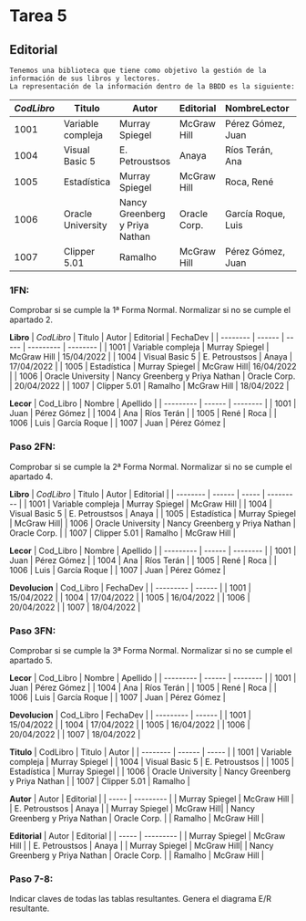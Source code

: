 # Tarea 5
## Editorial
    Tenemos una biblioteca que tiene como objetivo la gestión de la información de sus libros y lectores.
    La representación de la información dentro de la BBDD es la siguiente:
    
| *CodLibro* | Titulo | Autor | Editorial | NombreLector | FechaDev |
| -------- | ------ | ----- | --------- | ------------ | -------- |
| 1001 | Variable compleja | Murray Spiegel | McGraw Hill | Pérez Gómez, Juan | 15/04/2022 |
| 1004 | Visual Basic 5 | E. Petroustsos | Anaya | Ríos Terán, Ana | 17/04/2022 |
| 1005 | Estadística | Murray Spiegel | McGraw Hill | Roca, René | 17/04/2022 |
| 1006 | Oracle University | Nancy Greenberg y Priya Nathan | Oracle Corp. | García Roque, Luis | 17/04/2022 |
| 1007 | Clipper 5.01 | Ramalho | McGraw Hill | Pérez Gómez, Juan | 18/04/2022 |

### 1FN:
Comprobar si se cumple la 1ª Forma Normal.
Normalizar si no se cumple el apartado 2.

**Libro**
| *CodLibro* | Titulo | Autor | Editorial | FechaDev |
| -------- | ------ | ----- | --------- | -------- |
| 1001 | Variable compleja | Murray Spiegel | McGraw Hill | 15/04/2022 |
| 1004 | Visual Basic 5 | E. Petroustsos | Anaya | 17/04/2022 |
| 1005 | Estadística | Murray Spiegel | McGraw Hill| 16/04/2022 |
| 1006 | Oracle University | Nancy Greenberg y Priya Nathan | Oracle Corp. | 20/04/2022 |
| 1007 | Clipper 5.01 | Ramalho | McGraw Hill | 18/04/2022 |

**Lecor**
| Cod_Libro | Nombre | Apellido |
| --------- | ------ | -------- |
| 1001 | Juan | Pérez Gómez |
| 1004 | Ana  | Ríos Terán |
| 1005 | René | Roca |
| 1006 | Luis  | García Roque |
| 1007 | Juan | Pérez Gómez |

### Paso 2FN:
Comprobar si se cumple la 2ª Forma Normal.
Normalizar si no se cumple el apartado 4.

**Libro**
| *CodLibro* | Titulo | Autor | Editorial |
| -------- | ------ | ----- | --------- |
| 1001 | Variable compleja | Murray Spiegel | McGraw Hill |
| 1004 | Visual Basic 5 | E. Petroustsos | Anaya |
| 1005 | Estadística | Murray Spiegel | McGraw Hill|
| 1006 | Oracle University | Nancy Greenberg y Priya Nathan | Oracle Corp. |
| 1007 | Clipper 5.01 | Ramalho | McGraw Hill |

**Lecor**
| Cod_Libro | Nombre | Apellido |
| --------- | ------ | -------- |
| 1001 | Juan | Pérez Gómez |
| 1004 | Ana  | Ríos Terán |
| 1005 | René | Roca |
| 1006 | Luis  | García Roque |
| 1007 | Juan | Pérez Gómez |

**Devolucion**
| Cod_Libro | FechaDev |
| --------- | ------ |
| 1001 | 15/04/2022 |
| 1004 | 17/04/2022 |
| 1005 | 16/04/2022 |
| 1006 | 20/04/2022  |
| 1007 | 18/04/2022 |

### Paso 3FN:
Comprobar si se cumple la 3ª Forma Normal.
Normalizar si no se cumple el apartado 5.

**Lecor**
| Cod_Libro | Nombre | Apellido |
| --------- | ------ | -------- |
| 1001 | Juan | Pérez Gómez |
| 1004 | Ana  | Ríos Terán |
| 1005 | René | Roca |
| 1006 | Luis  | García Roque |
| 1007 | Juan | Pérez Gómez |

**Devolucion**
| Cod_Libro | FechaDev |
| --------- | ------ |
| 1001 | 15/04/2022 |
| 1004 | 17/04/2022 |
| 1005 | 16/04/2022 |
| 1006 | 20/04/2022 |
| 1007 | 18/04/2022 |

**Titulo**
| CodLibro | Titulo | Autor |
| -------- | ------ | ----- |
| 1001 | Variable compleja | Murray Spiegel |
| 1004 | Visual Basic 5 | E. Petroustsos |
| 1005 | Estadística | Murray Spiegel |
| 1006 | Oracle University | Nancy Greenberg y Priya Nathan |
| 1007 | Clipper 5.01 | Ramalho |

**Autor**
| Autor | Editorial |
| ----- | --------- |
| Murray Spiegel | McGraw Hill |
| E. Petroustsos | Anaya |
| Murray Spiegel | McGraw Hill|
| Nancy Greenberg y Priya Nathan | Oracle Corp. |
| Ramalho | McGraw Hill |

**Editorial**
| Autor | Editorial |
| ----- | --------- |
| Murray Spiegel | McGraw Hill |
| E. Petroustsos | Anaya |
| Murray Spiegel | McGraw Hill|
| Nancy Greenberg y Priya Nathan | Oracle Corp. |
| Ramalho | McGraw Hill |

### Paso 7-8:
Indicar claves de todas las tablas resultantes.
Genera el diagrama E/R resultante.
